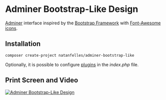 # Adminer Bootstrap-Like Design

[Adminer](https://www.adminer.org) interface inspired by the [Bootstrap Framework](https://getbootstrap.com/docs/3.3) with [Font-Awesome icons](http://fontawesome.io).

## Installation

```
composer create-project natanfelles/adminer-bootstrap-like
```

Optionally, it is possible to configure [plugins](https://www.adminer.org/plugins) in the _index.php_ file.

## Print Screen and Video

[![Adminer Bootstrap-Like Design](https://i.imgur.com/Hu9ANYR.png)](https://www.youtube.com/watch?v=fMFCuaJphVk "Adminer Sidebar Toggle")
